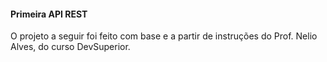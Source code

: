 #### Primeira API REST

O projeto a seguir foi feito com base e a partir de instruções do Prof. Nelio Alves, do curso DevSuperior.
